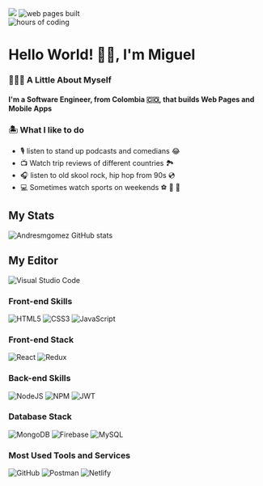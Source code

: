 ![](https://komarev.com/ghpvc/?username=your-github-username)
![web pages built](https://img.shields.io/badge/web%20pages%20built%20-16-green)		
![hours of coding](https://img.shields.io/badge/hours%20of%20coding-1350-orange)

# Hello World! 👋🏼, I'm Miguel

### 🧑🏽‍💻 A Little About Myself
#### I'm a Software Engineer, from Colombia 🇨🇴, that builds Web Pages and Mobile Apps 

### 🏝 What I like to do

* 🎙 listen to stand up podcasts and comedians 😂
* 📺 Watch trip reviews of different countries 🏞
* 🎧 listen to old skool rock, hip hop from 90s 💿
* 💻 Sometimes watch sports on weekends ⚽️ 🏀 🏈

<h2 align="left">My Stats</h2>

![Andresmgomez GitHub stats](https://github-readme-stats.vercel.app/api?username=andresmgomez&count_private=true&show_icons=true&include_all_commits=true&show_owner=true&theme=dark)


<h2 align="left">My Editor</h2>

![Visual Studio Code](https://img.shields.io/badge/Visual%20Studio%20Code-0078d7.svg?style=for-the-badge&logo=visual-studio-code&logoColor=white)
 
<h3 align="left">Front-end Skills</h3>
  
![HTML5](https://img.shields.io/badge/html5-%23E34F26.svg?style=for-the-badge&logo=html5&logoColor=white)
![CSS3](https://img.shields.io/badge/css3-%231572B6.svg?style=for-the-badge&logo=css3&logoColor=white)
![JavaScript](https://img.shields.io/badge/javascript-%23323330.svg?style=for-the-badge&logo=javascript&logoColor=%23F7DF1E)
 
<h3 align="left">Front-end Stack</h3>
  
![React](https://img.shields.io/badge/react-%2320232a.svg?style=for-the-badge&logo=react&logoColor=%2361DAFB)
![Redux](https://img.shields.io/badge/redux-%23593d88.svg?style=for-the-badge&logo=redux&logoColor=white)

<h3 align="left">Back-end Skills</h3>

![NodeJS](https://img.shields.io/badge/node.js-6DA55F?style=for-the-badge&logo=node.js&logoColor=white)
![NPM](https://img.shields.io/badge/NPM-%23000000.svg?style=for-the-badge&logo=npm&logoColor=white)
![JWT](https://img.shields.io/badge/JWT-black?style=for-the-badge&logo=JSON%20web%20tokens)

<h3 align="left">Database Stack</h3>

![MongoDB](https://img.shields.io/badge/MongoDB-%234ea94b.svg?style=for-the-badge&logo=mongodb&logoColor=white)
![Firebase](https://img.shields.io/badge/Firebase-039BE5?style=for-the-badge&logo=Firebase&logoColor=white)
![MySQL](https://img.shields.io/badge/mysql-%2300f.svg?style=for-the-badge&logo=mysql&logoColor=white)
  
<h3 align="left">Most Used Tools and Services</h3>

![GitHub](https://img.shields.io/badge/github-%23121011.svg?style=for-the-badge&logo=github&logoColor=white)
![Postman](https://img.shields.io/badge/Postman-FF6C37?style=for-the-badge&logo=postman&logoColor=white)
![Netlify](https://img.shields.io/badge/netlify-%23000000.svg?style=for-the-badge&logo=netlify&logoColor=#00C7B7)
 
  

